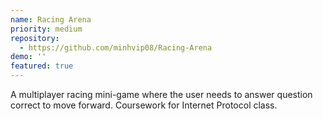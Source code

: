 ```yaml
---
name: Racing Arena
priority: medium
repository:
  - https://github.com/minhvip08/Racing-Arena
demo: ''
featured: true
---
```

A multiplayer racing mini-game where the user needs to answer question correct to move forward. Coursework for Internet Protocol class.
